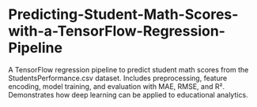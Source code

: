# Predicting-Student-Math-Scores-with-a-TensorFlow-Regression-Pipeline
A TensorFlow regression pipeline to predict student math scores from the StudentsPerformance.csv dataset. Includes preprocessing, feature encoding, model training, and evaluation with MAE, RMSE, and R². Demonstrates how deep learning can be applied to educational analytics.
